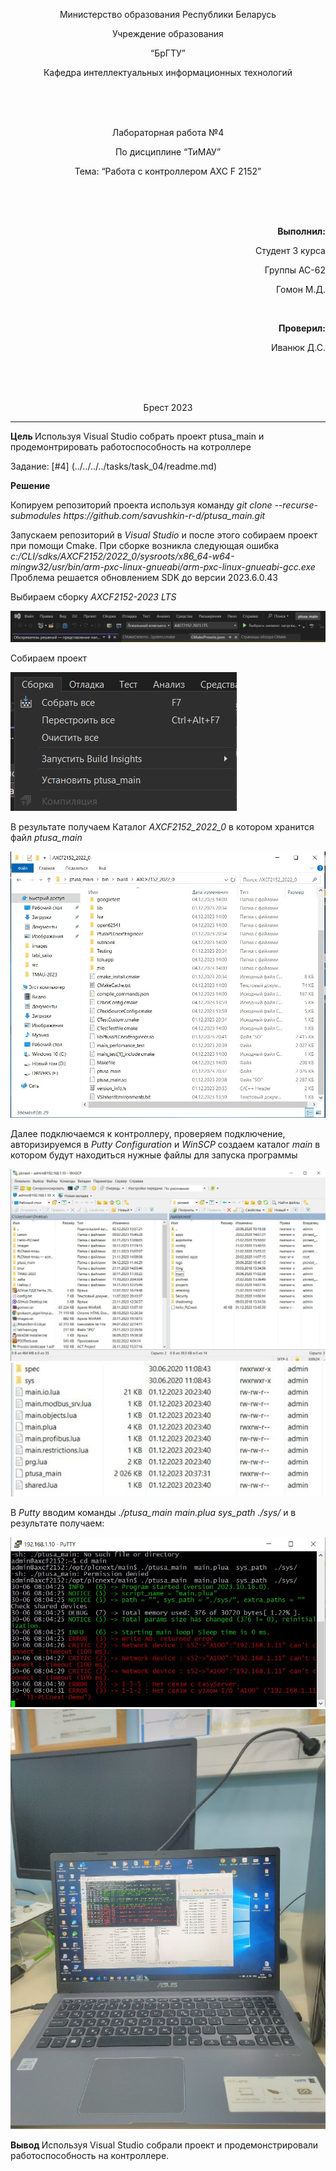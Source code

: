 ﻿<p align="center"> Министерство образования Республики Беларусь</p>
<p align="center">Учреждение образования</p>
<p align="center">“БрГТУ”</p>
<p align="center">Кафедра интеллектуальных информационных технологий</p>
<br><br><br>
<p align="center">Лабораторная работа №4</p>
<p align="center">По дисциплине “ТиМАУ”</p>
<p align="center">Тема: “Работа с контроллером AXC F 2152”</p>
<br><br><br>
<p align="right"><strong>Выполнил:</strong></p>
<p align="right">Студент 3 курса</p>
<p align="right">Группы АС-62</p>
<p align="right">Гомон М.Д.</p>
<br>
<p align="right"><strong>Проверил:</strong></p>
<p align="right">Иванюк Д.С.</p>
<br><br><br>
<p align="center">Брест 2023</p>

---
<p> <strong> Цель </strong> Используя Visual Studio собрать проект ptusa_main и продемонтрировать работоспособность на котроллере </p>

Задание: [#4] (../../../../tasks/task_04/readme.md) 

<p> <strong> Решение </strong> </p>


<p>Копируем репозиторий проекта используя команду <em> git clone --recurse-submodules https://github.com/savushkin-r-d/ptusa_main.git </em> </p>
<p>Запускаем репозиторий в <em> Visual Studio </em> и после этого собираем проект при помощи Cmake. При сборке возникла следующая ошибка <em>c:/CLI/sdks/AXCF2152/2022_0/sysroots/x86_64-w64-mingw32/usr/bin/arm-pxc-linux-gnueabi/arm-pxc-linux-gnueabi-gcc.exe</em> Проблема решается обновлением  SDK до версии 2023.6.0.43 </p> 
<p>Выбираем сборку <em>AXCF2152-2023 LTS</em></p>

![](images/assembly_selections.jpg)

<p>Собираем проект</p>

![](images/project_assembly.jpg)

<p>В результате получаем Каталог <em>AXCF2152_2022_0 </em> в котором хранится файл <em>ptusa_main</em> </p>

![](images/build_result.jpg)

<p>Далее подключаемся к контроллеру, проверяем подключение, авторизируемся в <em>Putty Configuration</em> и <em>WinSCP</em> создаем каталог <em>main</em> в котором будут находиться нужные файлы для запуска программы </p>

![](images/files.jpg)
![](images/files_for_start_project.jpg)

<p>В <em>Putty</em> вводим  команды <em>./ptusa_main  main.plua  sys_path  ./sys/</em> и в результате получаем: </p>

![](images/output.jpg)
![](images/photo_output.jpg)

<p><strong>Вывод </strong>Используя Visual Studio собрали проект и продемонстрировали работоспособность на контроллере. </p>
